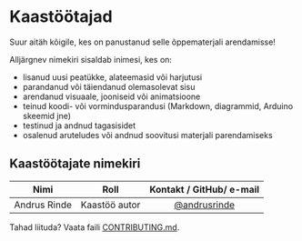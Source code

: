 # Kaastöötajad

Suur aitäh kõigile, kes on panustanud selle õppematerjali arendamisse!

Alljärgnev nimekiri sisaldab inimesi, kes on:

- lisanud uusi peatükke, alateemasid või harjutusi
- parandanud või täiendanud olemasolevat sisu
- arendanud visuaale, jooniseid või animatsioone
- teinud koodi- või vormindusparandusi (Markdown, diagrammid, Arduino skeemid jne)
- testinud ja andnud tagasisidet
- osalenud aruteludes või andnud soovitusi materjali parendamiseks

## Kaastöötajate nimekiri

| Nimi | Roll | Kontakt / GitHub/ e-mail|
|------|------|:-----------------:|
| Andrus Rinde | Kaastöö autor | [@andrusrinde](https://github.com/andrusrinde) |

Tahad liituda? Vaata faili [CONTRIBUTING.md](./CONTRIBUTING.md).